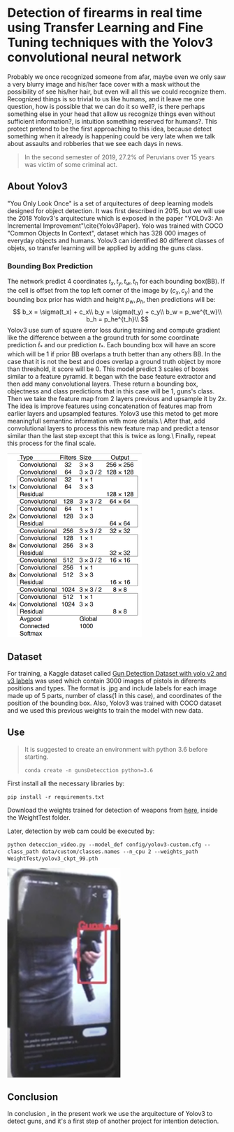 # Detection of firearms in real time using Transfer Learning and Fine Tuning techniques with the Yolov3 convolutional neural network

Probably we once recognized someone from afar, maybe even we only saw a very blurry image and his/her face cover with a mask without the possibility of see his/her hair, but even will all this we could recognize them. Recognized things is so trivial to us like humans, and it leave me one question, how is possible that we can do it so well?, is there perhaps something else in your head that allow us  recognize things even without sufficient information?, is intuition something reserved for humans?. This protect pretend to be the first approaching to this idea, because detect something when it already is happening could be very late when we talk about assaults and robberies that we see each days in news.

> In the second semester of 2019, 27.2\% of Peruvians over 15 years was victim of some criminal act.

## About Yolov3

"You Only Look Once" is a set of arquitectures of deep learning models designed for object detection. It was first described in 2015, but we will use the 2018 Yolov3's arquitecture which is exposed in the paper "YOLOv3: An Incremental Improvement"\cite{Yolov3Paper}. Yolo was trained with COCO "Common Objects In Context", dataset which has 328 000 images of everyday objects and humans. Yolov3 can identified 80 different classes of objets, so transfer learning will be applied by adding the guns class.

### Bounding Box Prediction

The network predict 4 coordinates $t_x, t_y,t_w,t_h$ for each bounding box(BB). If the cell is offset from the top left corner of the image by $(c_x, c_y)$ and the bounding box prior has width and height $p_w, p_h$, then predictions will be:
$$
 b_x = \sigma(t_x) + c_x\\
    b_y = \sigma(t_y) + c_y\\
    b_w = p_we^{t_w}\\
    b_h = p_he^{t_h}\\
$$
Yolov3 use sum of square error loss during training and compute gradient like the difference between a the ground truth for some coordinate prediction $\hat{t}_*$ and our prediction $t_*$. Each bounding box will have an score which will be 1 if prior BB overlaps a truth better than any others BB. In the case that it is not the best and does overlap a ground truth object by more than threshold, it score will be 0.
This model predict 3 scales of boxes similar to a feature pyramid. It began with the base feature extractor and then add many convolutional layers. These return a bounding box, objectness and class predictions that in this case will be 1, guns's class. Then we take the feature map from 2 layers previous and upsample it by 2x. The idea is improve features using concatenation of features map from earlier layers and upsampled features. Yolov3 use this metod to get more meaningfull semantinc information with more details.\\
After that, add convolutional layers to process this new feature map and predict a tensor similar than the last step except that this is twice as long.\\
Finally, repeat this process for the final scale.

<img src="README.assets/Darknet-53.png" alt="Darknet-53" style="zoom:50%;" />

## Dataset

For training, a Kaggle dataset called [Gun Detection Dataset with yolo v2 and v3 labels](https://www.kaggle.com/datasets/atulyakumar98/gundetection) was used which contain 3000 images of pistols in diferents positions and types. The format is .jpg and include labels for each image made up of 5 parts, number of class(1 in this case), and coordinates of the position of the bounding box. Also, Yolov3 was trained with COCO dataset and we used this previous weights to train the model with new data.

## Use

> It is suggested to create an environment with python 3.6 before starting.
>
> ```shell
> conda create -n gunsDetecction python=3.6
> ```
>
> 

First install all the necessary libraries by:

```shell
pip install -r requirements.txt
```

Download the weights trained for detection of weapons from [here](https://drive.google.com/file/d/15JY6E8JCBKiqpz-SSB0uD8JXQ0FjwCGV/view?usp=sharing), inside the WeightTest folder.

Later, detection by web cam could be executed by:

```shell
python deteccion_video.py --model_def config/yolov3-custom.cfg --class_path data/custom/classes.names --n_cpu 2 --weights_path WeightTest/yolov3_ckpt_99.pth
```



<img src="README.assets/image-20220729232028746.png" alt="image-20220729232028746" style="zoom:67%;" />

## Conclusion

In conclusion , in the present work we use the arquitecture of Yolov3 to detect guns, and it's a first step of another project for intention detection.

